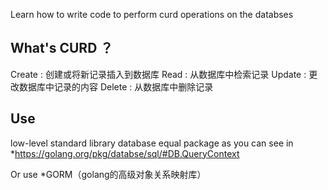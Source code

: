 Learn how to write code to perform curd operations on the databses  

## What's CURD ？

Create : 创建或将新记录插入到数据库
Read : 从数据库中检索记录
Update : 更改数据库中记录的内容
Delete : 从数据库中删除记录


## Use

low-level standard library database equal package as you can see in
*https://golang.org/pkg/databse/sql/#DB.QueryContext

Or use  *GORM（golang的高级对象关系映射库）




